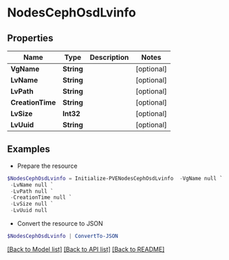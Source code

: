 # NodesCephOsdLvinfo
## Properties

Name | Type | Description | Notes
------------ | ------------- | ------------- | -------------
**VgName** | **String** |  | [optional] 
**LvName** | **String** |  | [optional] 
**LvPath** | **String** |  | [optional] 
**CreationTime** | **String** |  | [optional] 
**LvSize** | **Int32** |  | [optional] 
**LvUuid** | **String** |  | [optional] 

## Examples

- Prepare the resource
```powershell
$NodesCephOsdLvinfo = Initialize-PVENodesCephOsdLvinfo  -VgName null `
 -LvName null `
 -LvPath null `
 -CreationTime null `
 -LvSize null `
 -LvUuid null
```

- Convert the resource to JSON
```powershell
$NodesCephOsdLvinfo | ConvertTo-JSON
```

[[Back to Model list]](../README.md#documentation-for-models) [[Back to API list]](../README.md#documentation-for-api-endpoints) [[Back to README]](../README.md)

